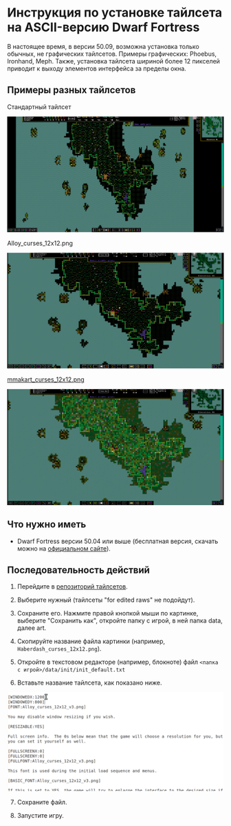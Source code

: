 # Инструкция по установке тайлсета на ASCII-версию Dwarf Fortress

В настоящее время, в версии 50.09, возможна установка только обычных, не графических тайлсетов. Примеры графических: Phoebus, Ironhand, Meph. Также, установка тайлсета шириной более 12 пикселей приводит к выходу элементов интерфейса за пределы окна.

## Примеры разных тайлсетов

Стандартный тайлсет

![](default_ASCII.png)

Alloy\_curses\_12x12.png

![](alternative_tileset.png)

[mmakart\_curses\_12x12.png](mmakart_curses_12x12.png)

![](mmakarts_tileset.png)

## Что нужно иметь

* Dwarf Fortress версии 50.04 или выше (бесплатная версия, скачать можно на [официальном сайте](http://bay12games.com/dwarves/older_versions.html)).

## Последовательность действий

1. Перейдите в [репозиторий тайлсетов](https://dwarffortresswiki.org/index.php/Tileset_repository).

2. Выберите нужный (тайлсеты "for edited raws" не подойдут).

3. Сохраните его. Нажмите правой кнопкой мыши по картинке, выберите "Сохранить как", откройте папку с игрой, в ней папка data, далее art.

4. Скопируйте название файла картинки (например, `Haberdash_curses_12x12.png`).

5. Откройте в текстовом редакторе (например, блокноте) файл `<папка с игрой>/data/init/init_default.txt`

6. Вставьте название тайлсета, как показано ниже.

![Замена тайлсета в файле настроек](Tileset_settings_file_substitution.gif)

7. Сохраните файл.

8. Запустите игру.
